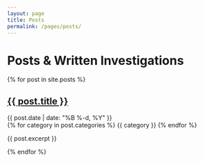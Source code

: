 ```yaml
---
layout: page
title: Posts
permalink: /pages/posts/
---
```


# Posts & Written Investigations

<div class="posts-archive">
  {% for post in site.posts %}
    <article class="post-preview">
      <h2><a href="{{ post.url | relative_url }}">{{ post.title }}</a></h2>
      <span class="post-date">{{ post.date | date: "%B %-d, %Y" }}</span>
      <div class="post-categories">
        {% for category in post.categories %}
          <span class="category-tag">{{ category }}</span>
        {% endfor %}
      </div>
      <p>{{ post.excerpt }}</p>
    </article>
  {% endfor %}
</div>